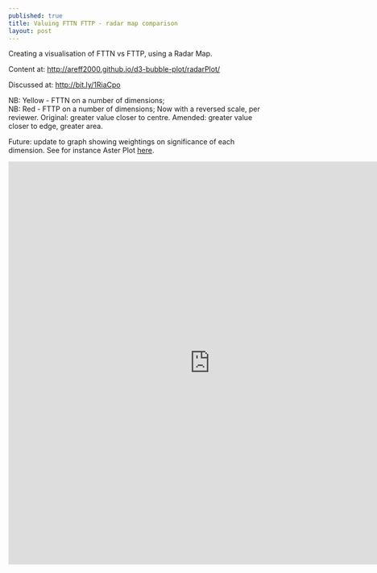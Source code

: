 ```yaml
---
published: true
title: Valuing FTTN FTTP - radar map comparison
layout: post
---
```

Creating a visualisation of FTTN vs FTTP, using a Radar Map.

Content at: <a href="http://areff2000.github.io/d3-bubble-plot/radarPlot/">http://areff2000.github.io/d3-bubble-plot/radarPlot/</a>

Discussed at: <a href="http://bit.ly/1RiaCpo">http://bit.ly/1RiaCpo</a>

NB: Yellow - FTTN on a number of dimensions;  
NB: Red - FTTP on a number of dimensions; 
Now with a reversed scale, per reviewer. 
Original: greater value closer to centre.
Amended: greater value closer to edge, greater area.

Future: update to graph showing weightings on significance of each dimension. See for instance Aster Plot <a href="http://bl.ocks.org/bbest/2de0e25d4840c68f2db1">here</a>.
<iframe width="800" height="800" frameborder="0" scrolling="no" src="http://areff2000.github.io/d3-bubble-plot/radarPlot/"></iframe>
